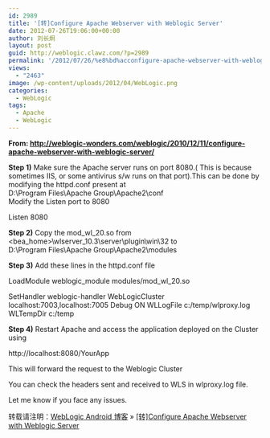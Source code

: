 ```yaml
---
id: 2989
title: '[转]Configure Apache Webserver with Weblogic Server'
date: 2012-07-26T19:06:00+00:00
author: 刘长炯
layout: post
guid: http://weblogic.clawz.com/?p=2989
permalink: '/2012/07/26/%e8%bd%acconfigure-apache-webserver-with-weblogic-server/'
views:
  - "2463"
image: /wp-content/uploads/2012/04/WebLogic.png
categories:
  - WebLogic
tags:
  - Apache
  - WebLogic
---
```

**From: <http://weblogic-wonders.com/weblogic/2010/12/11/configure-apache-webserver-with-weblogic-server/>** 

**Step 1)** Make sure the Apache server runs on port 8080.( This is because sometimes IIS, or some antivirus s/w runs on that port).This can be done by modifying the httpd.conf present at   
D:\Program Files\Apache Group\Apache2\conf   
Modify the Listen port to 8080

Listen 8080

**Step 2)** Copy the mod\_wl\_20.so from <bea\_home>\wlserver\_10.3\server\plugin\win\32 to   
D:\Program Files\Apache Group\Apache2\modules

**Step 3)** Add these lines in the httpd.conf file

LoadModule weblogic\_module modules/mod\_wl_20.so

<Location />   
SetHandler weblogic-handler   
</Location>

<IfModule mod_weblogic.c>   
WebLogicCluster localhost:7003,localhost:7005   
Debug ON   
WLLogFile c:/temp/wlproxy.log   
WLTempDir c:/temp   
</IfModule>

**Step 4)** Restart Apache and access the application deployed on the Cluster using

http://localhost:8080/YourApp

This will forward the request to the Weblogic Cluster

You can check the headers sent and received to WLS in wlproxy.log file.

Let me know if you face any issues.

转载请注明：[WebLogic Android 博客](http://www.beansoft.biz) &raquo; [[转]Configure Apache Webserver with Weblogic Server](http://www.beansoft.biz/2012/07/26/%e8%bd%acconfigure-apache-webserver-with-weblogic-server/)
